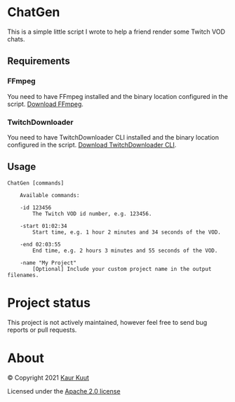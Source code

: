 # ChatGen

This is a simple little script I wrote to help a friend render some Twitch VOD chats.

## Requirements

### FFmpeg

You need to have FFmpeg installed and the binary location configured in the script. [Download FFmpeg](http://ffmpeg.org/).

### TwitchDownloader

You need to have TwitchDownloader CLI installed and the binary location configured in the script. [Download TwitchDownloader CLI](https://github.com/lay295/TwitchDownloader).

## Usage

```
ChatGen [commands]

    Available commands:

    -id 123456
        The Twitch VOD id number, e.g. 123456.

    -start 01:02:34
        Start time, e.g. 1 hour 2 minutes and 34 seconds of the VOD.

    -end 02:03:55
        End time, e.g. 2 hours 3 minutes and 55 seconds of the VOD.

    -name "My Project"
        [Optional] Include your custom project name in the output filenames.
```

# Project status

This project is not actively maintained, however feel free to send bug reports or pull requests.

# About

© Copyright 2021 [Kaur Kuut](https://www.kaurkuut.com)

Licensed under the [Apache 2.0 license](http://www.apache.org/licenses/LICENSE-2.0)